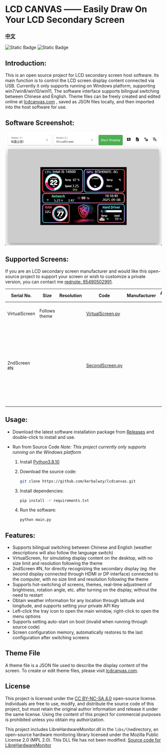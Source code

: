 # LCD CANVAS —— Easily Draw On Your LCD Secondary Screen

### [中文](./README.md)

![Static Badge](https://img.shields.io/badge/Python-3.8.10-blue?style=for-the-badge)
![Static Badge](https://img.shields.io/badge/Windows-7/8/10/11-blue?style=for-the-badge)

## Introduction:

This is an open source project for LCD secondary screen host software. Its main function is to control the LCD screen display content connected via USB. Currently it only supports running on Windows platform, supporting win7/win8/win10/win11, The software interface supports bilingual switching between Chinese and English. Theme files can be freely created and edited online at 
<a href="https://lcdcanvas.com/themeeditor" target="_blank">lcdcanvas.com</a>
, saved as JSON files locally, and then imported into the host software for use.

## Software Screenshot:

<img src="./doc/asset/monitor_en.jpg">

## Supported Screens:

If you are an LCD secondary screen manufacturer and would like this open-source project to support your screen or wish to customize a private version, you can contact me [rednote: 95490502991](https://www.xiaohongshu.com/search_result?keyword=95490502991&source=web_explore_feed). 

| Serial No. | Size | Resolution | Code | Manufacturer | Authorization Agreement | Other Notes |
| --- | --- | --- | --- | --- | --- | --- |
| VirtualScreen | Follows theme | | [VirtualScreen.py](./libs/lcds/VirtualScreen.py) | | | Virtual screen created on desktop |
| 2ndScreen #N | | | [SecondScreen.py](./libs/lcds/SecondScreen.py)| | | Secondary display directly recognized by the operating system (eg. the second display connected through HDMI or DP interface) |

## Usage:

- Download the latest software installation package from
  <a href="https://github.com/kerbalwzy/lcdcanvas/releases" target="_blank">Releases</a>
  and double-click to install and use.

- Run from Source Code *Note: This project currently only supports running on the Windows platform*
  1. Install
     <a href="https://www.python.org/downloads/release/python-3810/" target="_blank">Python3.8.10</a>

  2. Download the source code:
      ```bash
      git clone https://github.com/kerbalwzy/lcdcanvas.git
      ```

  3. Install dependencies:
      ```bash
      pip install -r requirements.txt
      ```

  4. Run the software:
      ```bash
      python main.py
      ```

## Features:

- Supports bilingual switching between Chinese and English (weather descriptions will also follow the language switch)
- VirtualScreen, for simulating display content on the desktop, with no size limit and resolution following the theme
- 2ndScreen #N, for directly recognizing the secondary display (eg. the second display connected through HDMI or DP interface) connected to the computer, with no size limit and resolution following the theme
- Supports hot-switching of screens, themes, real-time adjustment of brightness, rotation angle, etc. after turning on the display, without the need to restart
- Obtain weather information for any location through latitude and longitude, and supports setting your private API Key
- Left-click the tray icon to open the main window, right-click to open the menu options
- Supports setting auto-start on boot (invalid when running through source code)
- Screen configuration memory, automatically restores to the last configuration after switching screens
  
## Theme File

A theme file is a JSON file used to describe the display content of the screen. To create or edit theme files, please visit
<a href="https://lcdcanvas.com/themeeditor" target="_blank">lcdcanvas.com</a>.

## License

This project is licensed under the
<a href="https://creativecommons.org/licenses/by-nc-sa/4.0/legalcode" target="_blank">CC BY-NC-SA 4.0</a>
open-source license. Individuals are free to use, modify, and distribute the source code of this project, but must retain the original author information and release it under the same license. Using the content of this project for commercial purposes is prohibited unless you obtain my authorization.

This project includes LibreHardwareMonitor.dll in the ```libs/lhm```directory, an open-source hardware monitoring library licensed under the Mozilla Public License 2.0 (MPL 2.0). This DLL file has not been modified.
<a href="https://github.com/LibreHardwareMonitor/LibreHardwareMonitor" target="_blank">Source code for LibreHardwareMonitor</a>